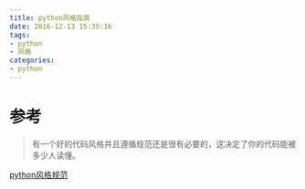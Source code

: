 ```yaml
---
title: python风格指南
date: 2016-12-13 15:35:16
tags:
- python
- 风格
categories:
- python
---
```


# 参考
> 有一个好的代码风格并且遵循规范还是很有必要的，这决定了你的代码能被多少人读懂。

[python风格规范](http://zh-google-styleguide.readthedocs.io/en/latest/google-python-styleguide/python_style_rules/)
<!--more-->